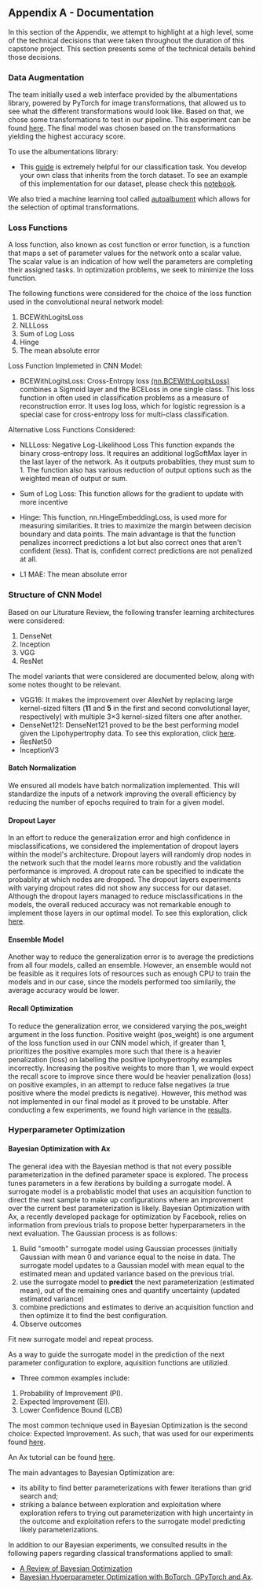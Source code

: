## Appendix A - Documentation

In this section of the Appendix, we attempt to highlight at a high level, some of the technical decisions that were taken throughout the duration of this capstone project. This section presents some of the technical details behind those decisions.

### Data Augmentation 

The team initially used a web interface provided by the albumentations library, powered by PyTorch for image transformations, that allowed us to see what the different transformations would look like. Based on that, we chose some transformations to test in our pipeline. This experiment can be found [here](https://github.com/UBC-MDS/capstone-gdrl-lipo/blob/master/notebooks/manual-albumentation.ipynb). The final model was chosen based on the transformations yielding the highest accuracy score.

To use the albumentations library:

- This [guide](https://albumentations.ai/docs/examples/pytorch_classification/) is extremely helpful for our classification task. You develop your own class that inherits from the torch dataset. To see an example of this implementation for our dataset, please check this [notebook](https://github.com/UBC-MDS/capstone-gdrl-lipo/blob/master/additional_work/autoalbument/autoalbument_attempt2.ipynb).

We also tried a machine learning tool called [autoalbument](https://albumentations.ai/docs/autoalbument/) which allows for the selection of optimal transformations.

### Loss Functions

A loss function, also known as cost function or error function, is a function that maps a set of parameter values for the network onto a scalar value. The scalar value is an indication of how well the parameters are completing their assigned tasks. In optimization problems, we seek to minimize the loss function. 

The following functions were considered for the choice of the loss function used in the convolutional neural network model:

1. BCEWithLogitsLoss
2. NLLLoss
3. Sum of Log Loss
4. Hinge
5. The mean absolute error 

Loss Function Implemeted in CNN Model:

- BCEWithLogitsLoss: Cross-Entropy loss [(nn.BCEWithLogitsLoss)](https://pytorch.org/docs/stable/generated/torch.nn.BCEWithLogitsLoss.html#torch.nn.BCEWithLogitsLoss) combines a Sigmoid layer and the BCELoss in one single class. This loss function in often used in classification problems as a measure of reconstruction error. It uses log loss, which for logistic regression is a special case for cross-entropy loss for multi-class classification.

Alternative Loss Functions Considered:

- NLLLoss: Negative Log-Likelihood Loss
This function expands the binary cross-entropy loss. It requires an additional logSoftMax layer in the last layer of the network. As it outputs probablities, they must sum to 1.
The function also has various reduction of output options such as the weighted mean of output or sum.

- Sum of Log Loss: This function allows for the gradient to update with more incentive

- Hinge: This function, nn.HingeEmbeddingLoss, is used more for measuring similarities. It tries to maximize the margin between decision boundary and data points. The main advantage is that the function penalizes incorrect predictions a lot but also correct ones that aren't confident (less). That is, confident correct predictions are not penalized at all.

- L1 MAE: The mean absolute error

### Structure of CNN Model

Based on our Liturature Review, the following transfer learning architectures were considered:

1. DenseNet
2. Inception
3. VGG
4. ResNet

The model variants that were considered are documented below, along with some notes thought to be relevant.

- VGG16: It makes the improvement over AlexNet by replacing large kernel-sized filters (**11** and **5** in the first and second convolutional layer, respectively) with multiple 3×3 kernel-sized filters one after another.
- DenseNet121: DenseNet121 proved to be the best performing model given the Lipohypertrophy data. To see this exploration, click [here](https://github.com/UBC-MDS/capstone-gdrl-lipo/blob/master/notebooks/model_decision_making.ipynb). 
- ResNet50
- InceptionV3

#### Batch Normalization
We ensured all models have batch normalization implemented. This will standardize the inputs of a network improving the overall efficiency by reducing the number of epochs required to train for a given model.

#### Dropout Layer
In an effort to reduce the generalization error and high confidence in misclassifications, we considered the implementation of dropout layers within the model's architecture. Dropout layers will randomly drop nodes in the network such that the model learns more robustly and the validation performance is improved. A dropout rate can be specified to indicate the probablity at which nodes are dropped. The dropout layers experiments with varying dropout rates did not show any success for our dataset. Although the dropout layers managed to reduce misclassifications in the models, the overall reduced accuracy was not remarkable enough to implement those layers in our optimal model. To see this exploration, click [here](https://github.com/UBC-MDS/capstone-gdrl-lipo/blob/master/notebooks/densemodels-ax-dropout-layers.ipynb). 

#### Ensemble Model
Another way to reduce the generalization error is to average the predictions from all four models, called an ensemble. However, an ensemble would not be feasible as it requires lots of resources such as enough CPU to train the models and in our case, since the models performed too similarily, the average accuracy would be lower. 

#### Recall Optimization
To reduce the generalization error, we considered varying the pos_weight argument in the loss function. Positive weight (pos_weight) is one argument of the loss function used in our CNN model which, if greater than 1, prioritizes the positive examples more such that there is a heavier penalization (loss) on labelling the positive lipohypertrophy examples incorrectly. Increasing the positive weights to more than 1, we would expect the recall score to improve since there would be heavier penalization (loss) on positive examples, in an attempt to reduce false negatives (a true positive where the model predicts is negative). However, this method was not implemented in our final model as it proved to be unstable. After conducting a few experiments, we found high variance in the [results](https://github.com/UBC-MDS/capstone-gdrl-lipo/blob/master/notebooks/pos-weight-exploration.ipynb). 

### Hyperparameter Optimization 

#### Bayesian Optimization with Ax
The general idea with the Bayesian method is that not every possible parameterization in the defined parameter space is explored. The process tunes parameters in a few iterations by building a surrogate model. A surrogate model is a probablistic model that uses an acquisition function to direct the next sample to make up configurations where an improvement over the current best parameterization is likely. Bayesian Optimization with Ax, a recently developed package for optimization by Facebook, relies on information from previous trials to propose better hyperparameters in the next evaluation. The Gaussian process is as follows:

1. Build "smooth" surrogate model using Gaussian processes (initially Gaussian with mean 0 and variance equal to the noise in data. The surrogate model updates to a Gaussian model with mean equal to the estimated mean and updated variance based on the previous trial. 
2. use the surrogate model to **predict** the next parameterization (estimated mean), out of the remaining ones and quantify uncertainty (updated estimated variance)
3. combine predictions and estimates to derive an acquisition function and then optimize it to find the best configuration.
4. Observe outcomes

Fit new surrogate model and repeat process.

As a way to guide the surrogate model in the prediction of the next parameter configuration to explore, aquisition functions are utilizied. 
- Three common examples include:
 1. Probability of Improvement (PI).
 2. Expected Improvement (EI).
 3. Lower Confidence Bound (LCB)
 
The most common technique used in Bayesian Optimization is the second choice: Expected Improvement. As such, that was used for our experiments found [here](https://github.com/UBC-MDS/capstone-gdrl-lipo/blob/master/notebooks/densenet-optimized.ipynb).

An Ax tutorial can be found [here](https://ax.dev/versions/latest/tutorials/tune_cnn.html).

The main advantages to Bayesian Optimization are:
- its ability to find better parameterizations with fewer iterations than grid search and;
- striking a balance between exploration and exploitation where exploration refers to trying out parameterization with high uncertainty in the outcome and exploitation refers to the surrogate model predicting likely parameterizations.

In addition to our Bayesian experiments, we consulted results in the following papers regarding classical transformations applied to small:
- [A Review of Bayesian Optimization](https://www.cs.ox.ac.uk/people/nando.defreitas/publications/BayesOptLoop.pdf)
- [Bayesian Hyperparameter Optimization with BoTorch, GPyTorch and Ax](https://arxiv.org/pdf/1912.05686.pdf).


